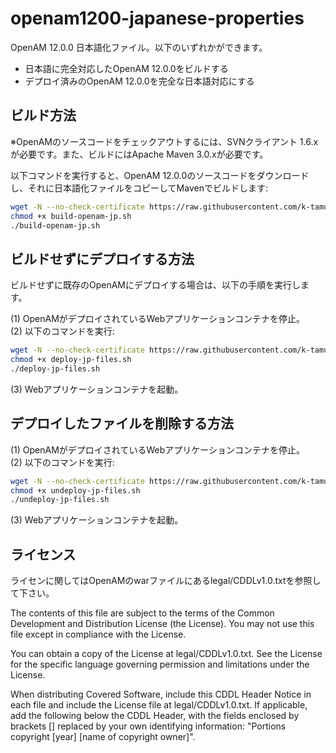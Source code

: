 # openam1200-japanese-properties
OpenAM 12.0.0 日本語化ファイル。以下のいずれかができます。
* 日本語に完全対応したOpenAM 12.0.0をビルドする
* デプロイ済みのOpenAM 12.0.0を完全な日本語対応にする

ビルド方法
------
※OpenAMのソースコードをチェックアウトするには、SVNクライアント 1.6.xが必要です。また、ビルドにはApache Maven 3.0.xが必要です。

以下コマンドを実行すると、OpenAM 12.0.0のソースコードをダウンロードし、それに日本語化ファイルをコピーしてMavenでビルドします: 
```bash
wget -N --no-check-certificate https://raw.githubusercontent.com/k-tamura/openam1200-japanese-properties/master/build-openam-jp.sh
chmod +x build-openam-jp.sh
./build-openam-jp.sh
```

ビルドせずにデプロイする方法
------
ビルドせずに既存のOpenAMにデプロイする場合は、以下の手順を実行します。

(1) OpenAMがデプロイされているWebアプリケーションコンテナを停止。  
(2) 以下のコマンドを実行:  
```bash
wget -N --no-check-certificate https://raw.githubusercontent.com/k-tamura/openam1200-japanese-properties/master/deploy-jp-files.sh
chmod +x deploy-jp-files.sh
./deploy-jp-files.sh
```
(3) Webアプリケーションコンテナを起動。  

デプロイしたファイルを削除する方法
------
(1) OpenAMがデプロイされているWebアプリケーションコンテナを停止。  
(2) 以下のコマンドを実行:  
```bash
wget -N --no-check-certificate https://raw.githubusercontent.com/k-tamura/openam1200-japanese-properties/master/undeploy-jp-files.sh
chmod +x undeploy-jp-files.sh
./undeploy-jp-files.sh
```
(3) Webアプリケーションコンテナを起動。  

ライセンス
------
ライセンに関してはOpenAMのwarファイルにあるlegal/CDDLv1.0.txtを参照して下さい。

The contents of this file are subject to the terms of the Common Development and Distribution License (the License). You may not use this file except in compliance with the License.

You can obtain a copy of the License at legal/CDDLv1.0.txt. See the License for the specific language governing permission and limitations under the License.

When distributing Covered Software, include this CDDL Header Notice in each file and include the License file at legal/CDDLv1.0.txt. If applicable, add the following below the CDDL Header, with the fields enclosed by brackets [] replaced by your own identifying information: "Portions copyright [year] [name of copyright owner]".

